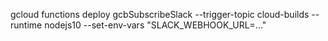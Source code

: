 gcloud functions deploy gcbSubscribeSlack --trigger-topic cloud-builds --runtime nodejs10 --set-env-vars "SLACK_WEBHOOK_URL=..."
